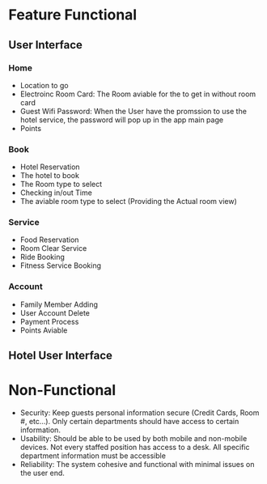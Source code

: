 # Feature Functional
## User Interface
### Home
- Location to go
- Electroinc Room Card: The Room aviable for the to get in without room card
- Guest Wifi Password: When the User have the promssion to use the hotel service, the password will pop up in the app main page
- Points

### Book
- Hotel Reservation
- The hotel to book
- The Room type to select
- Checking in/out Time 
- The aviable room type to select (Providing the Actual room view)

### Service 
- Food Reservation
- Room Clear Service
- Ride Booking
- Fitness Service Booking

### Account
- Family Member Adding
- User Account Delete
- Payment Process
- Points Aviable 

## Hotel User Interface



# Non-Functional
- Security: Keep guests personal information secure (Credit Cards, Room #, etc…). Only certain departments should have access to certain information.
- Usability: Should be able to be used by both mobile and non-mobile devices. Not every staffed position has access to a desk. All specific department information must be accessible
- Reliability: The system cohesive and functional with minimal issues on the user end.

